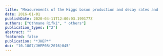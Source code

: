 ```yaml
---
title: "Measurements of the Higgs boson production and decay rates and constraints on its couplings from a combined ATLAS and CMS analysis of the LHC pp collision data at $ sqrts=7 $ and 8 TeV"
date: 2016-01-01
publishDate: 2020-04-11T12:00:03.199177Z
authors: ["Othmane Rifki", " others"]
publication_types: ["2"]
abstract: ""
featured: false
publication: "*JHEP*"
doi: "10.1007/JHEP08(2016)045"
---
```


